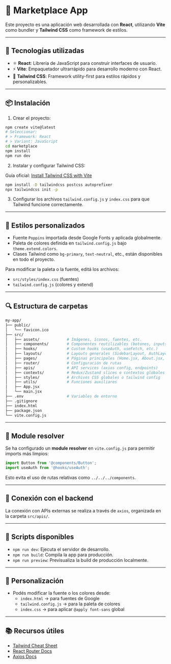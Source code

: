 # 🛒 Marketplace App

Este proyecto es una aplicación web desarrollada con **React**, utilizando **Vite** como bundler y **Tailwind CSS** como framework de estilos.

---

## 🚀 Tecnologías utilizadas

- ⚛️ **React**: Librería de JavaScript para construir interfaces de usuario.
- ⚡ **Vite**: Empaquetador ultrarrápido para desarrollo moderno con React.
- 🎨 **Tailwind CSS**: Framework utility-first para estilos rápidos y personalizables.

---

## 📦 Instalación

1. Crear el proyecto:

```bash
npm create vite@latest
# Seleccionar:
# > Framework: React
# > Variant: JavaScript
cd marketplace
npm install
npm run dev
```

2. Instalar y configurar Tailwind CSS:

Guía oficial: [Install Tailwind CSS with Vite](https://v3.tailwindcss.com/docs/guides/vite)

```bash
npm install -D tailwindcss postcss autoprefixer
npx tailwindcss init -p
```

3. Configurar los archivos `tailwind.config.js` y `index.css` para que Tailwind funcione correctamente.

---

## 🎨 Estilos personalizados

- Fuente `Poppins` importada desde Google Fonts y aplicada globalmente.
- Paleta de colores definida en `tailwind.config.js` bajo `theme.extend.colors`.
- Clases Tailwind como `bg-primary`, `text-neutral`, etc., están disponibles en todo el proyecto.

Para modificar la paleta o la fuente, editá los archivos:
- `src/styles/index.css` (fuentes)
- `tailwind.config.js` (colores y extend)

---

## 🔍 Estructura de carpetas

```bash
my-app/
├── public/
│   └── favicon.ico
├── src/
│   ├── assets/            # Imágenes, íconos, fuentes, etc.
│   ├── components/        # Componentes reutilizables (botones, inputs, etc.)
│   ├── hooks/             # Custom hooks (useAuth, useFetch, etc.)
│   ├── layouts/           # Layouts generales (SidebarLayout, AuthLayout)
│   ├── pages/             # Páginas principales (Home.jsx, About.jsx, etc.)
│   ├── router/            # Configuración de rutas
│   ├── apis/              # API services (axios config, endpoints)
│   ├── contexts/          # Redux/Zustand slices o contextos globales
│   ├── styles/            # Archivos CSS globales o tailwind config
│   ├── utils/             # Funciones auxiliares
│   ├── App.jsx
│   └── main.jsx
├── .env                   # Variables de entorno
├── .gitignore
├── index.html
├── package.json
└── vite.config.js
```

---

## 🔧 Module resolver

Se ha configurado un **module resolver** en `vite.config.js` para permitir imports más limpios:

```js
import Button from '@components/Button';
import useAuth from '@hooks/useAuth';
```

Esto evita el uso de rutas relativas como `../../../components`.

---

## 🔌 Conexión con el backend

La conexión con APIs externas se realiza a través de `axios`, organizada en la carpeta `src/apis/`.

---

## 🧪 Scripts disponibles

- `npm run dev`: Ejecuta el servidor de desarrollo.
- `npm run build`: Compila la app para producción.
- `npm run preview`: Previsualiza la build de producción localmente.

---

## 📝 Personalización

- Podés modificar la fuente o los colores desde:
  - `index.html` → para fuentes de Google
  - `tailwind.config.js` → para la paleta de colores
  - `index.css` → para aplicar `@apply font-sans` global

---

## 📚 Recursos útiles

- [Tailwind Cheat Sheet](https://nerdcave.com/tailwind-cheat-sheet)
- [React Router Docs](https://reactrouter.com/en/main)
- [Axios Docs](https://axios-http.com/docs/intro)